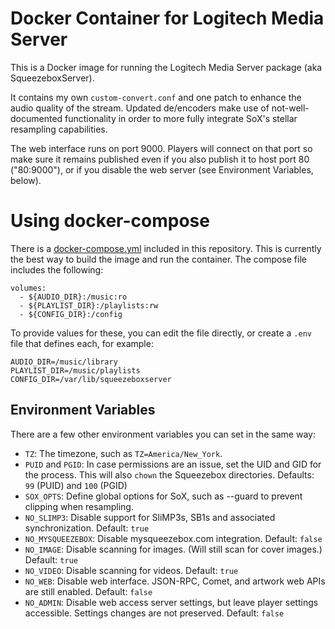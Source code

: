 # Docker Container for Logitech Media Server

This is a Docker image for running the Logitech Media Server package
(aka SqueezeboxServer).

It contains my own `custom-convert.conf` and one patch to enhance the audio quality of the stream. Updated de/encoders make use of not-well-documented functionality in order to more fully integrate SoX's stellar resampling capabilities.

The web interface runs on port 9000. Players will connect on that port so make sure it remains published even if you also publish it to host port 80 ("80:9000"), or if you disable the web server (see Environment Variables, below).

Using docker-compose
====================

There is a [docker-compose.yml][] included in this repository. This is currently the best way to build the image and run the container. The compose file includes the following:

    volumes:
      - ${AUDIO_DIR}:/music:ro
      - ${PLAYLIST_DIR}:/playlists:rw
      - ${CONFIG_DIR}:/config

To provide values for these, you can edit the file directly, or create a `.env` file that defines each, for example:

    AUDIO_DIR=/music/library
    PLAYLIST_DIR=/music/playlists
    CONFIG_DIR=/var/lib/squeezeboxserver

Environment Variables
---------------------

There are a few other environment variables you can set in the same way:

* `TZ`: The timezone, such as `TZ=America/New_York`.
* `PUID` and `PGID`: In case permissions are an issue, set the UID and GID for the process. This will also `chown` the Squeezebox directories. Defaults: `99` (PUID) and `100` (PGID)
* `SOX_OPTS`: Define global options for SoX, such as --guard to prevent clipping when resampling.
* `NO_SLIMP3`: Disable support for SliMP3s, SB1s and associated synchronization. Default: `true`
* `NO_MYSQUEEZEBOX`: Disable mysqueezebox.com integration. Default: `false`
* `NO_IMAGE`: Disable scanning for images. (Will still scan for cover images.) Default: `true`
* `NO_VIDEO`: Disable scanning for videos. Default: `true`
* `NO_WEB`: Disable web interface. JSON-RPC, Comet, and artwork web APIs are still enabled. Default: `false`
* `NO_ADMIN`: Disable web access server settings, but leave player settings accessible. Settings changes are not preserved. Default: `false`
    
[docker-compose.yml]: docker-compose.yml

